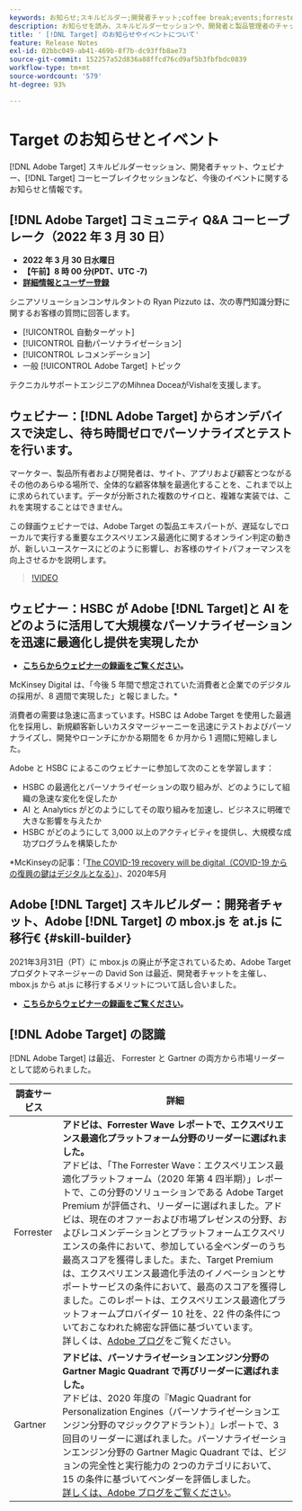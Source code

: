 ```yaml
---
keywords: お知らせ;スキルビルダー;開発者チャット;coffee break;events;forrester;gartner;ウェビナー
description: お知らせを読み、スキルビルダーセッションや、開発者と製品管理者のチャット、ウェビナーなどの Adobe [!DNL Target] イベントに登録してください。
title: ' [!DNL Target] のお知らせやイベントについて'
feature: Release Notes
exl-id: 02bbc049-ab41-469b-8f7b-dc93ffb8ae73
source-git-commit: 152257a52d836a88ffcd76cd9af5b3fbfbdc0839
workflow-type: tm+mt
source-wordcount: '579'
ht-degree: 93%

---
```


# Target のお知らせとイベント

[!DNL Adobe Target] スキルビルダーセッション、開発者チャット、ウェビナー、[!DNL Target] コーヒーブレイクセッションなど、今後のイベントに関するお知らせと情報です。

## [!DNL Adobe Target] コミュニティ Q&amp;A コーヒーブレーク（2022 年 3 月 30 日）

* **2022 年 3 月 30 日水曜日**
* **【午前】8 時 00 分(PDT、UTC -7)**
* **[詳細情報とユーザー登録](https://adobe.ly/3sIS5Mg)**

シニアソリューションコンサルタントの Ryan Pizzuto は、次の専門知識分野に関するお客様の質問に回答します。

* [!UICONTROL 自動ターゲット]
* [!UICONTROL 自動パーソナライゼーション]
* [!UICONTROL レコメンデーション]
* 一般 [!UICONTROL Adobe Target] トピック

テクニカルサポートエンジニアのMihnea DoceaがVishalを支援します。

## ウェビナー：[!DNL Adobe Target] からオンデバイスで決定し、待ち時間ゼロでパーソナライズとテストを行います。

マーケター、製品所有者および開発者は、サイト、アプリおよび顧客とつながるその他のあらゆる場所で、全体的な顧客体験を最適化することを、これまで以上に求められています。データが分断された複数のサイロと、複雑な実装では、これを実現することはできません。

この録画ウェビナーでは、Adobe Target の製品エキスパートが、遅延なしでローカルで実行する重要なエクスペリエンス最適化に関するオンライン判定の動きが、新しいユースケースにどのように影響し、お客様のサイトパフォーマンスを向上させるかを説明します。

>[!VIDEO](https://video.tv.adobe.com/v/328148)

## ウェビナー：HSBC が Adobe [!DNL Target]と AI をどのように活用して大規模なパーソナライゼーションを迅速に最適化し提供を実現したか

* **[こちらからウェビナーの録画をご覧ください](https://seminars.adobeconnect.com/ps4ozlg7qfdy/?proto=true)。**

McKinsey Digital は、「今後 5 年間で想定されていた消費者と企業でのデジタルの採用が、8 週間で実現した」と報じました。*

消費者の需要は急速に高まっています。HSBC は Adobe Target を使用した最適化を採用し、新規顧客新しいカスタマージャーニーを迅速にテストおよびパーソナライズし、開発やローンチにかかる期間を 6 か月から 1 週間に短縮しました。

Adobe と HSBC によるこのウェビナーに参加して次のことを学習します：

* HSBC の最適化とパーソナライゼーションの取り組みが、どのようにして組織の急速な変化を促したか
* AI と Analytics がどのようにしてその取り組みを加速し、ビジネスに明確で大きな影響を与えたか
* HSBC がどのようにして 3,000 以上のアクティビティを提供し、大規模な成功プログラムを構築したか

*McKinseyの記事：「[The COVID-19 recovery will be digital（COVID-19 からの復興の鍵はデジタルとなる）](https://www.mckinsey.com/business-functions/mckinsey-digital/our-insights/the-covid-19-recovery-will-be-digital-a-plan-for-the-first-90-days#)」、2020年5月

## Adobe [!DNL Target] スキルビルダー：開発者チャット、Adobe [!DNL Target] の mbox.js を at.js に移行€  {#skill-builder}

2021年3月31日（PT）に mbox.js の廃止が予定されているため、Adobe Target プロダクトマネージャーの David Son は最近、開発者チャットを主催し、mbox.js から at.js に移行するメリットについて話し合いました。

* **[こちらからウェビナーの録画をご覧ください](https://seminars.adobeconnect.com/ptdo6mfo6qn6/?proto=true)。**

## [!DNL Adobe Target] の認識

[!DNL Adobe Target] は最近、 Forrester と Gartner の両方から市場リーダーとして認められました。

| 調査サービス | 詳細 |
| --- | --- |
| Forrester | **アドビは、Forrester Wave レポートで、エクスペリエンス最適化プラットフォーム分野のリーダーに選ばれました。**<br>&#x200B;アドビは、「The Forrester Wave：エクスペリエンス最適化プラットフォーム（2020 年第 4 四半期）」レポートで、この分野のソリューションである Adobe Target Premium が評価され、リーダーに選ばれました。アドビは、現在のオファーおよび市場プレゼンスの分野、およびレコメンデーションとプラットフォームエクスペリエンスの条件において、参加している全ベンダーのうち最高スコアを獲得しました。また、Target Premium は、エクスペリエンス最適化手法のイノベーションとサポートサービスの条件において、最高のスコアを獲得しました。このレポートは、エクスペリエンス最適化プラットフォームプロバイダー 10 社を、22 件の条件についておこなわれた綿密な評価に基づいています。<br>詳しくは、[Adobe ブログ](https://blog.adobe.com/en/2020/11/24/adobe-named-leader-in-forrester-wave-report-experience-optimization-platforms.html)をご覧ください。 |
| Gartner | **アドビは、パーソナライゼーションエンジン分野の Gartner Magic Quadrant で再びリーダーに選ばれました。**<br>&#x200B;アドビは、2020 年度の『Magic Quadrant for Personalization Engines（パーソナライゼーションエンジン分野のマジッククアドラント）』レポートで、3 回目のリーダーに選ばれました。パーソナライゼーションエンジン分野の Gartner Magic Quadrant では、ビジョンの完全性と実行能力の 2つのカテゴリにおいて、15 の条件に基づいてベンダーを評価しました。<br>[詳しくは、Adobe ブログをご覧ください](https://theblog.adobe.com/adobe-again-named-leader-in-gartner-magic-quadrant-for-personalization-engines/)。 |

